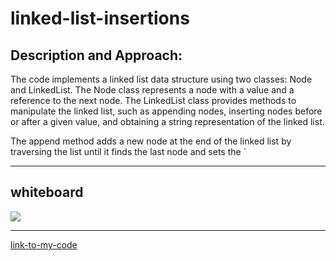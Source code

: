 # linked-list-insertions

## Description and Approach:
The code implements a linked list data structure using two classes: Node and LinkedList. The Node class represents a node with a value and a reference to the next node. The LinkedList class provides methods to manipulate the linked list, such as appending nodes, inserting nodes before or after a given value, and obtaining a string representation of the linked list.

The append method adds a new node at the end of the linked list by traversing the list until it finds the last node and sets the `
***
## whiteboard 

![](./cc6.jpg)
***
[link-to-my-code](./Linked_List_Extensions/Linkedlistextensions.py)